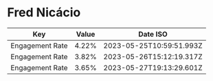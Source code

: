 # Fred Nicácio

| Key             | Value | Date ISO                 |
| --------------- | ----- | ------------------------ |
| Engagement Rate | 4.22% | 2023-05-25T10:59:51.993Z |
| Engagement Rate | 3.82% | 2023-05-26T15:12:19.317Z |
| Engagement Rate | 3.65% | 2023-05-27T19:13:29.601Z |
